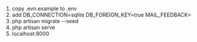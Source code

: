 1) copy .evn.example to .env
2) add 
   DB_CONNECTION=sqlite
   DB_FOREIGN_KEY=true 
   MAIL_FEEDBACK=<e-mail address to which we will send> 
3) php artisan migrate --seed
4) php artisan serve
5) localhost:8000
